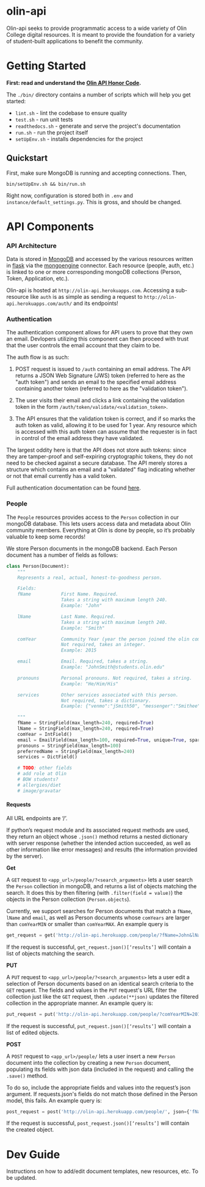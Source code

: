 # olin-api

Olin-api seeks to provide programmatic access to a wide variety of Olin College digital resources. It is meant to provide the foundation for a variety of student-built applications to benefit the community.

# Getting Started

**First: read and understand the [Olin API Honor Code](HONOR-CODE.md).**

The `./bin/` directory contains a number of scripts which will help you get started:

 - `lint.sh` - lint the codebase to ensure quality
 - `test.sh` - run unit tests
 - `readthedocs.sh` - generate and serve the project's documentation
 - `run.sh` - run the project itself
 - `setUpEnv.sh` - installs dependencies for the project

## Quickstart

 First, make sure MongoDB is running and accepting connections. Then,

 `bin/setUpEnv.sh && bin/run.sh`

 Right now, configuration is stored both in `.env` and `instance/default_settings.py`. This is gross, and should be changed.


# API Components

### API Architecture

Data is stored in [MongoDB](https://www.mongodb.com/) and accessed by the various resources written in [flask](http://flask.pocoo.org/) via the [mongoengine](http://mongoengine.org/) connector. Each resource (people, auth, etc.) is linked to one or more corresponding mongoDB collections (Person, Token, Application, etc.).

Olin-api is hosted at `http://olin-api.herokuapps.com`. Accessing a sub-resource like `auth` is as simple as sending a request to `http://olin-api.herokuapps.com/auth/` and its endpoints!

### Authentication

 The authentication component allows for API users to prove that they own an email. Devlopers utilizing this component can then proceed with trust that the user controls the email account that they claim to be.

 The auth flow is as such:

1. POST request is issued to `/auth` containing an email address. The API returns a JSON Web Signature (JWS) token (referred to here as the "auth token") and sends an email to the specified email address containing another token (referred to here as the "validation token").

2. The user visits their email and clicks a link containing the validation token in the form `/auth/token/validate/<validation_token>`.

3. The API ensures that the validation token is correct, and if so marks the auth token as valid, allowing it to be used for 1 year. Any resource which is accessed with this auth token can assume that the requester is in fact in control of the email address they have validated.

The largest oddity here is that the API does not store auth tokens: since they are tamper-proof and self-expiring cryptographic tokens, they do not need to be checked against a secure database. The API merely stores a structure which contains an email and a "validated" flag indicating whether or not that email currently has a valid token.

Full authentication documentation can be found [here](AUTH.md).


### People

The `People` resources provides access to the `Person` collection in our mongoDB database. This lets users access data and metadata about Olin community members. Everything at Olin is done by people, so it’s probably valuable to keep some records!

We store Person documents in the mongoDB backend. Each Person document has a number of fields as follows:
```python
class Person(Document):
    """
    Represents a real, actual, honest-to-goodness person.

    Fields:
    fName           First Name. Required.
                    Takes a string with maximum length 240.
                    Example: "John"

    lName           Last Name. Required.
                    Takes a string with maximum length 240.
                    Example: "Smith"

    comYear         Community Year (year the person joined the olin community)
                    Not required, takes an integer.
                    Example: 2015

    email           Email. Required, takes a string.
                    Example: "JohnSmith@students.olin.edu"

    pronouns        Personal pronouns. Not required, takes a string.
                    Example: "He/Him/His"

    services        Other services associated with this person.
                    Not required, takes a dictionary.
                    Example: {"venmo":"jSmith50", "messenger":"Smithee"}

    """
    fName = StringField(max_length=240, required=True)
    lName = StringField(max_length=240, required=True)
    comYear = IntField()
    email = EmailField(max_length=100, required=True, unique=True, sparse=True)
    pronouns = StringField(max_length=100)
    preferredName = StringField(max_length=240)
    services = DictField()

    # TODO: other fields
    # add role at Olin
    # BOW students?
    # allergies/diet
    # image/gravatar
```

#### Requests

All URL endpoints are ‘/’. 

If python’s request module and its associated request methods are used, they return an object whose `.json()` method returns a nested dictionary with server response (whether the intended action succeeded, as well as other information like error messages) and results (the information provided by the server).

**Get**

A `GET` request to `<app_url>/people/?<search_arguments>` lets a user search the `Person` collection in mongoDB, and returns a list of objects matching the search. It does this by  then filtering (with `.filter(field = value)`) the objects in the Person collection (`Person.objects`).

Currently, we support searches for Person documents that match a `fName`, `lName` and `email`, as well as Person documents whose `comYears` are larger than `comYearMIN` or smaller than `comYearMAX`. An example query is 
```python
get_request = get('http://olin-api.herokuapp.com/people/?fName=John&lName=Doe&comYearMIN=2015&comYearMAX=2016')
```
If the request is successful, `get_request.json()[‘results’]` will contain a list of objects matching the search.


**PUT**

A `PUT` request to `<app_url>/people/?<search_arguments>` lets a user edit a selection of Person documents based on an identical search criteria to the `GET` request. The fields and values in the `PUT` request's URL filter the collection just like the `GET` request, then `.update(**json)` updates the filtered collection in the appropriate manner. An example query is:
```python
put_request = put('http://olin-api.herokuapp.com/people/?comYearMIN=2018&comYearMAX=2018', json={'comYear':2019})
```
If the request is successful, `put_request.json()[‘results’]` will contain a list of edited objects.


**POST**

A `POST` request to `<app_url>/people/` lets a user insert a new `Person` document into the collection by creating a new `Person` document, populating its fields with json data (included in the request) and calling the `.save()` method.

To do so, include the appropriate fields and values into the request’s json argument. If requests.json's fields do not match those defined in the Person model, this fails. An example query is: 
```python
post_request = post('http://olin-api.herokuapp.com/people/', json={'fName':'Abraham','lName':'Brown','comYear':2018, 'preferredName':'Abe', 'email':'AbeBrown@students.olin.edu'})
```

If the request is successful, `post_request.json()[‘results’]` will contain the created object.


# Dev Guide

Instructions on how to add/edit document templates, new resources, etc. To be updated.
